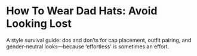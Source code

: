 # How To Wear Dad Hats: Avoid Looking Lost

A style survival guide: dos and don’ts for cap placement, outfit pairing, and gender-neutral looks—because ‘effortless’ is sometimes an effort.